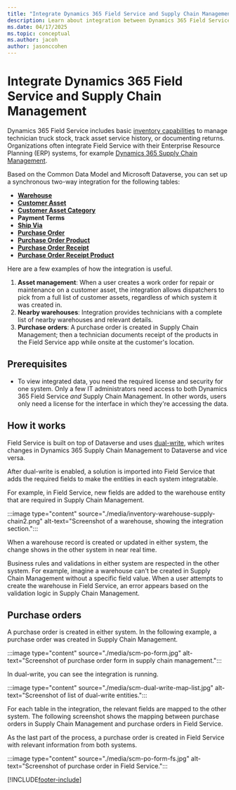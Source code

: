 ```yaml
---
title: "Integrate Dynamics 365 Field Service and Supply Chain Management | MicrosoftDocs"
description: Learn about integration between Dynamics 365 Field Service and Dynamics 365 Supply Chain Management.
ms.date: 04/17/2025
ms.topic: conceptual
ms.author: jacoh
author: jasonccohen
---
```


# Integrate Dynamics 365 Field Service and Supply Chain Management

Dynamics 365 Field Service includes basic [inventory capabilities](./inventory-purchasing-returns-overview.md) to manage technician truck stock, track asset service history, or documenting returns. Organizations often integrate Field Service with their Enterprise Resource Planning (ERP) systems, for example [Dynamics 365 Supply Chain Management](/dynamics365/supply-chain/).

Based on the Common Data Model and Microsoft Dataverse, you can set up a synchronous two-way integration for the following tables:

- [**Warehouse**](./developer/reference/entities/msdyn_warehouse.md)
- [**Customer Asset**](./developer/reference/entities/msdyn_customerasset.md)
- [**Customer Asset Category**](./developer/reference/entities/msdyn_customerassetcategory.md)
- **Payment Terms**
- [**Ship Via**](./developer/reference/entities/msdyn_shipvia.md)
- [**Purchase Order**](./developer/reference/entities/msdyn_purchaseorder.md)
- [**Purchase Order Product**](./developer/reference/entities/msdyn_purchaseorderproduct.md)
- [**Purchase Order Receipt**](./developer/reference/entities/msdyn_purchaseorderreceipt.md)
- [**Purchase Order Receipt Product**](./developer/reference/entities/msdyn_purchaseorderreceiptproduct.md)

Here are a few examples of how the integration is useful.

1. **Asset management**: When a user creates a work order for repair or maintenance on a customer asset, the integration allows dispatchers to pick from a full list of customer assets, regardless of which system it was created in.
2. **Nearby warehouses**: Integration provides technicians with a complete list of nearby warehouses and relevant details.
3. **Purchase orders**: A purchase order is created in Supply Chain Management; then a technician documents receipt of the products in the Field Service app while onsite at the customer's location.

## Prerequisites

- To view integrated data, you need the required license and security for one system. Only a few IT administrators need access to both Dynamics 365 Field Service *and* Supply Chain Management. In other words, users only need a license for the interface in which they're accessing the data.

## How it works

Field Service is built on top of Dataverse and uses [dual-write](https://powerapps.microsoft.com/blog/announcing-dual-write-preview/), which writes changes in Dynamics 365 Supply Chain Management to Dataverse and vice versa.

After dual-write is enabled, a solution is imported into Field Service that adds the required fields to make the entities in each system integratable.

For example, in Field Service, new fields are added to the warehouse entity that are required in Supply Chain Management.

:::image type="content" source="./media/inventory-warehouse-supply-chain2.png" alt-text="Screenshot of a warehouse, showing the integration section.":::

When a warehouse record is created or updated in either system, the change shows in the other system in near real time.

Business rules and validations in either system are respected in the other system. For example, imagine a warehouse can't be created in Supply Chain Management without a specific field value. When a user attempts to create the warehouse in Field Service, an error appears based on the validation logic in Supply Chain Management.

## Purchase orders

A purchase order is created in either system. In the following example, a purchase order was created in Supply Chain Management.

:::image type="content" source="./media/scm-po-form.jpg" alt-text="Screenshot of purchase order form in supply chain management.":::

In dual-write, you can see the integration is running.

:::image type="content" source="./media/scm-dual-write-map-list.jpg" alt-text="Screenshot of list of dual-write entities.":::

For each table in the integration, the relevant fields are mapped to the other system. The following screenshot shows the mapping between purchase orders in Supply Chain Management and purchase orders in Field Service.

As the last part of the process, a purchase order is created in Field Service with relevant information from both systems.

:::image type="content" source="./media/scm-po-form-fs.jpg" alt-text="Screenshot of purchase order in Field Service.":::


[!INCLUDE[footer-include](../includes/footer-banner.md)]
